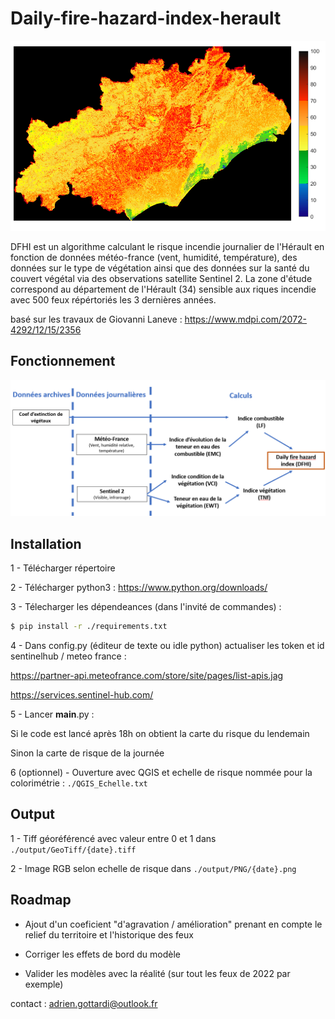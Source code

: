 # Daily-fire-hazard-index-herault

![DHFI exemple](https://github.com/AGottardiSDIS/Daily-fire-hazard-index-herault/blob/main/_readme_data/dhfi%20avec%20barre.png)

DFHI est un algorithme calculant le risque incendie journalier de l'Hérault en fonction de données météo-france (vent, humidité, température), des données sur le type de végétation ainsi que des données sur la santé du couvert végétal via des observations satellite Sentinel 2. La zone d'étude correspond au département de l'Hérault (34) sensible aux riques incendie avec 500 feux répértoriés les 3 dernières années. 

basé sur les travaux de Giovanni Laneve : https://www.mdpi.com/2072-4292/12/15/2356

## Fonctionnement 

![fonct](https://github.com/AGottardiSDIS/Daily-fire-hazard-index-herault/blob/main/_readme_data/schema.png)

## Installation

1 - Télécharger répertoire

2 - Télécharger python3 : https://www.python.org/downloads/

3 - Télecharger les dépendeances (dans l'invité de commandes) :

```bash
$ pip install -r ./requirements.txt
```

4 - Dans config.py (éditeur de texte ou idle python)  actualiser les token et id sentinelhub / meteo france :

https://partner-api.meteofrance.com/store/site/pages/list-apis.jag

https://services.sentinel-hub.com/

5 - Lancer __main__.py :

Si le code est lancé après 18h on obtient la carte du risque du lendemain 

Sinon la carte de risque de la journée

6 (optionnel) - Ouverture avec QGIS et echelle de risque nommée pour la colorimétrie :  ``./QGIS_Echelle.txt``

## Output

1 - Tiff géoréférencé avec valeur entre 0 et 1 dans ``./output/GeoTiff/{date}.tiff``

2 - Image RGB selon echelle de risque  dans ``./output/PNG/{date}.png``

## Roadmap

- Ajout d'un coeficient "d'agravation / amélioration" prenant en compte le relief du territoire et l'historique des feux 

- Corriger les effets de bord du modèle

- Valider les modèles avec la réalité (sur tout les feux de 2022 par exemple)

contact : adrien.gottardi@outlook.fr
